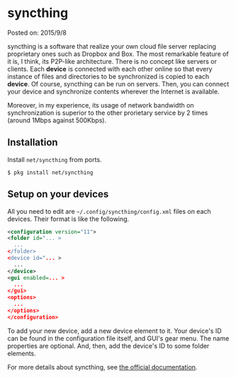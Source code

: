 # syncthing

Posted on: 2015/9/8

syncthing is a software that realize your own cloud file server replacing
proprietary ones such as Dropbox and Box.
The most remarkable feature of it is, I think, its P2P-like architecture.
There is no concept like servers or clients.
Each __device__ is connected with each other online
so that every instance of files and directories to be synchronized is copied
to each __device__.
Of course, syncthing can be run on servers. Then, you can connect your device
and synchronize contents wherever the Internet is available.

Moreover, in my experience, its usage of network bandwidth on synchronization
is superior to the other prorietary service by 2 times
(around 1Mbps against 500Kbps).


## Installation

Install `net/syncthing` from ports.

```
$ pkg install net/syncthing
```

## Setup on your devices

All you need to edit are
`~/.config/syncthing/config.xml` files on each devices.
Their format is like the following.

```xml
<configuration version="11">
<folder id="... >
  ...
</folder>
<device id="... >
  ...
</device>
<gui enabled=... >
  ...
</gui>
<options>
  ...
</options>
</configuration>

```

To add your new device, add a new device element to it.
Your device's ID can be found in the configuration file itself,
and GUI's gear menu.
The name properties are optional.
And, then, add the device's ID to some folder elements.

For more details about syncthing, see
[the official documentation](http://docs.syncthing.net).
